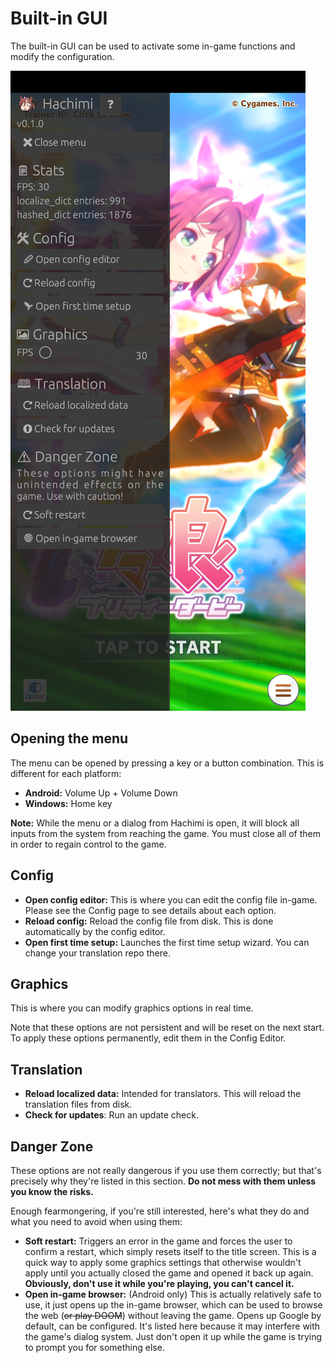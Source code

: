 # Built-in GUI
The built-in GUI can be used to activate some in-game functions and modify the configuration.

![GUI screenshot](/assets/built-in-gui.jpg)

## Opening the menu
The menu can be opened by pressing a key or a button combination. This is different for each platform:
- **Android:** Volume Up + Volume Down
- **Windows:** Home key

**Note:** While the menu or a dialog from Hachimi is open, it will block all inputs from the system from reaching the game. You must close all of them in order to regain control to the game.

## Config
- **Open config editor:** This is where you can edit the config file in-game. Please see the Config page to see details about each option.
- **Reload config:** Reload the config file from disk. This is done automatically by the config editor.
- **Open first time setup:** Launches the first time setup wizard. You can change your translation repo there.

## Graphics
This is where you can modify graphics options in real time.

Note that these options are not persistent and will be reset on the next start. To apply these options permanently, edit them in the Config Editor.

## Translation
- **Reload localized data:** Intended for translators. This will reload the translation files from disk.
- **Check for updates**: Run an update check.

## Danger Zone
These options are not really dangerous if you use them correctly; but that's precisely why they're listed in this section. **Do not mess with them unless you know the risks.**

Enough fearmongering, if you're still interested, here's what they do and what you need to avoid when using them:

- **Soft restart:** Triggers an error in the game and forces the user to confirm a restart, which simply resets itself to the title screen. This is a quick way to apply some graphics settings that otherwise wouldn't apply until you actually closed the game and opened it back up again. **Obviously, don't use it while you're playing, you can't cancel it.**
- **Open in-game browser:** (Android only) This is actually relatively safe to use, it just opens up the in-game browser, which can be used to browse the web (~~or play DOOM~~) without leaving the game. Opens up Google by default, can be configured. It's listed here because it may interfere with the game's dialog system. Just don't open it up while the game is trying to prompt you for something else.